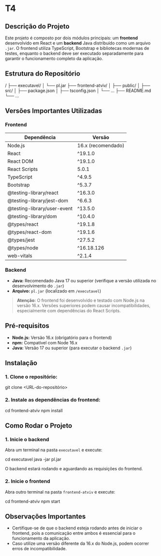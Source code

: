 # T4

## Descrição do Projeto

Este projeto é composto por dois módulos principais: um **frontend** desenvolvido em React e um **backend** Java distribuído como um arquivo `.jar`. O frontend utiliza TypeScript, Bootstrap e bibliotecas modernas de testes, enquanto o backend deve ser executado separadamente para garantir o funcionamento completo da aplicação.

## Estrutura do Repositório

/
├── executavel/
│   └── pl.jar
├── frontend-atviv/
│   ├── public/
│   ├── src/
│   ├── package.json
│   ├── tsconfig.json
│   └── ...
├── README.md
└── ...

## Versões Importantes Utilizadas

### Frontend

| Dependência                    | Versão             |
|--------------------------------|--------------------|
| Node.js                        | 16.x (recomendado) |
| React                          | ^19.1.0            |
| React DOM                      | ^19.1.0            |
| React Scripts                  | 5.0.1              |
| TypeScript                     | ^4.9.5             |
| Bootstrap                      | ^5.3.7             |
| @testing-library/react         | ^16.3.0            |
| @testing-library/jest-dom      | ^6.6.3             |
| @testing-library/user-event    | ^13.5.0            |
| @testing-library/dom           | ^10.4.0            |
| @types/react                   | ^19.1.8            |
| @types/react-dom               | ^19.1.6            |
| @types/jest                    | ^27.5.2            |
| @types/node                    | ^16.18.126         |
| web-vitals                     | ^2.1.4             |

### Backend

- **Java:** Recomendado Java 17 ou superior (verifique a versão utilizada no desenvolvimento do `.jar`)
- **Arquivo:** `pl.jar` (localizado em `/executavel`)

> **Atenção:** O frontend foi desenvolvido e testado com Node.js na versão 16.x. Versões superiores podem causar incompatibilidades, especialmente com dependências do React Scripts.

## Pré-requisitos

- **Node.js:** Versão 16.x (obrigatório para o frontend)
- **npm:** Compatível com Node 16.x
- **Java:** Versão 17 ou superior (para executar o backend `.jar`)

## Instalação

### 1. Clone o repositório:
git clone <URL-do-repositório>


### 2. Instale as dependências do frontend:
cd frontend-atviv
npm install


## Como Rodar o Projeto

### 1. Inicie o backend

Abra um terminal na pasta `executavel` e execute:

cd executavel
java -jar pl.jar


O backend estará rodando e aguardando as requisições do frontend.

### 2. Inicie o frontend

Abra outro terminal na pasta `frontend-atviv` e execute:

cd frontend-atviv
npm start


## Observações Importantes

- Certifique-se de que o backend esteja rodando antes de iniciar o frontend, pois a comunicação entre ambos é essencial para o funcionamento da aplicação.
- Caso utilize uma versão diferente da 16.x do Node.js, podem ocorrer erros de incompatibilidade.








